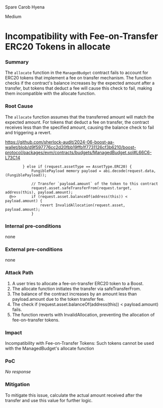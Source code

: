 Spare Carob Hyena

Medium

# Incompatibility with Fee-on-Transfer ERC20 Tokens in allocate

### Summary

The `allocate` function in the `ManagedBudget` contract fails to account for ERC20 tokens that implement a fee on transfer mechanism. The function checks if the contract's balance increases by the expected amount after a transfer, but tokens that deduct a fee will cause this check to fail, making them incompatible with the allocate function.

### Root Cause

The `allocate` function assumes that the transferred amount will match the expected amount. For tokens that deduct a fee on transfer, the contract receives less than the specified amount, causing the balance check to fail and triggering a revert.

https://github.com/sherlock-audit/2024-06-boost-aa-wallet/blob/d9f597776cc2d20fbb19ffb1f7731126cf3b6210/boost-protocol/packages/evm/contracts/budgets/ManagedBudget.sol#L66C6-L73C14

```solidity
        } else if (request.assetType == AssetType.ERC20) {
            FungiblePayload memory payload = abi.decode(request.data, (FungiblePayload));

            // Transfer `payload.amount` of the token to this contract
            request.asset.safeTransferFrom(request.target, address(this), payload.amount);
  @>>       if (request.asset.balanceOf(address(this)) < payload.amount) {
                revert InvalidAllocation(request.asset, payload.amount);
            }

```

### Internal pre-conditions

none

### External pre-conditions

none

### Attack Path

1. A user tries to allocate a fee-on-transfer ERC20 token to a Boost.
2. The allocate function initiates the transfer via safeTransferFrom.
3. The balance of the contract increases by an amount less than payload.amount due to the token transfer fee.
4. The check if (request.asset.balanceOf(address(this)) < payload.amount) fails.
5. The function reverts with InvalidAllocation, preventing the allocation of fee-on-transfer tokens.

### Impact

Incompatibility with Fee-on-Transfer Tokens: Such tokens cannot be used with the ManagedBudget's allocate function

### PoC

_No response_

### Mitigation

To mitigate this issue, calculate the actual amount received after the transfer and use this value for further logic.
